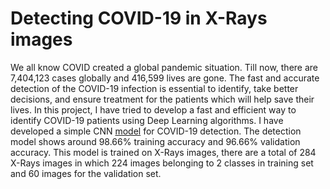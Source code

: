 # Detecting COVID-19 in X-Rays images

We all know COVID created a global pandemic situation. Till now, there are 7,404,123 cases globally and 416,599 lives are gone. The fast and accurate detection of the COVID-19 infection is essential to identify, take better decisions, and ensure treatment for the patients which will help save their lives.
In this project, I have tried to develop a fast and efficient way to identify COVID-19 patients using Deep Learning algorithms.
I have developed a simple CNN [model](https://github.com/arjit3004/Detect_COVID-19_in_X-Rays_images/blob/master/model.png) for COVID-19 detection. The detection model shows around 98.66% training accuracy and 96.66% validation accuracy.
This model is trained on X-Rays images, there are a total of 284 X-Rays images in which 224 images belonging to 2 classes in training set and 60 images for the validation set.
